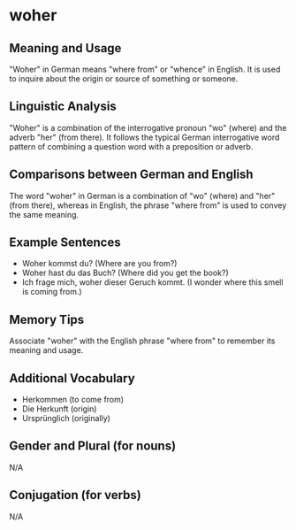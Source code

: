 # woher
## Meaning and Usage
"Woher" in German means "where from" or "whence" in English. It is used to inquire about the origin or source of something or someone.

## Linguistic Analysis
"Woher" is a combination of the interrogative pronoun "wo" (where) and the adverb "her" (from there). It follows the typical German interrogative word pattern of combining a question word with a preposition or adverb.

## Comparisons between German and English
The word "woher" in German is a combination of "wo" (where) and "her" (from there), whereas in English, the phrase "where from" is used to convey the same meaning.

## Example Sentences
- Woher kommst du? (Where are you from?)
- Woher hast du das Buch? (Where did you get the book?)
- Ich frage mich, woher dieser Geruch kommt. (I wonder where this smell is coming from.)

## Memory Tips
Associate "woher" with the English phrase "where from" to remember its meaning and usage.

## Additional Vocabulary
- Herkommen (to come from)
- Die Herkunft (origin)
- Ursprünglich (originally)

## Gender and Plural (for nouns)
N/A

## Conjugation (for verbs)
N/A